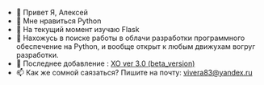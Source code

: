 - 👋 Привет Я, Алексей
- 👀 Мне нравиться Python
- 🌱 На текущий момент изучаю Flask
- 💞️ Нахожусь в поиске работы в облачи разработки программного обеспечение на Python, и вообще открыт к любым движухам вогруг разработки.
- 📌 Последнее добавление : [XO ver 3.0 (beta_version)]( https://github.com/VIVERA83/Game-XO-/blob/e1fb5418467096ffe81a7483e59fc0f199ef4a68/XO%20ver%203.0%20(graphic)%20beta_version/README.md) 
- 📫 Как же сомной саязаться? Пишите на почту: vivera83@yandex.ru
<!---
VIVERA83/VIVERA83 is a ✨ special ✨ repository because its `README.md` (this file) appears on your GitHub profile.
You can click the Preview link to take a look at your changes.
--->
